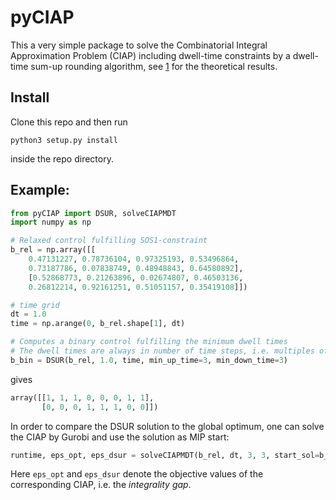 
# pyCIAP

This a very simple package to solve the Combinatorial Integral Approximation Problem (CIAP)
including dwell-time constraints by a dwell-time sum-up rounding algorithm, see [1]
for the theoretical results. 

## Install

Clone this repo and then run
```
python3 setup.py install
```
inside the repo directory.

## Example:

``` python
from pyCIAP import DSUR, solveCIAPMDT
import numpy as np

# Relaxed control fulfilling SOS1-constraint
b_rel = np.array([[
    0.47131227, 0.78736104, 0.97325193, 0.53496864, 
    0.73187786, 0.07838749, 0.48948843, 0.64580892],
    [0.52868773, 0.21263896, 0.02674807, 0.46503136, 
    0.26812214, 0.92161251, 0.51051157, 0.35419108]])

# time grid
dt = 1.0
time = np.arange(0, b_rel.shape[1], dt)

# Computes a binary control fulfilling the minimum dwell times
# The dwell times are always in number of time steps, i.e. multiples of dt
b_bin = DSUR(b_rel, 1.0, time, min_up_time=3, min_down_time=3)
```
gives

``` python
array([[1, 1, 1, 0, 0, 0, 1, 1],
       [0, 0, 0, 1, 1, 1, 0, 0]])
```

In order to compare the DSUR solution to the global optimum, one can
solve the CIAP by Gurobi and use the solution as MIP start:

``` python
runtime, eps_opt, eps_dsur = solveCIAPMDT(b_rel, dt, 3, 3, start_sol=b_bin)
```

Here `eps_opt` and `eps_dsur` denote the objective values of the corresponding
CIAP, i.e. the *integrality gap*.

[1]: https://link.springer.com/article/10.1007/s10107-020-01533-x
